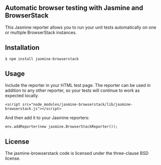 ## Automatic browser testing with Jasmine and BrowserStack

This Jasmine reporter allows you to run your unit tests automatically on one or multiple BrowserStack instances.

## Installation

    $ npm install jasmine-browserstack

## Usage

Include the reporter in your HTML test page. The reporter can be used in addition to any other reporter, so your tests will continue to work as expected locally.

    <script src="node_modules/jasmine-browserstack/lib/jasmine-browserstack.js"></script>

And then add it to your Jasmine reporters:

    env.addReporter(new jasmine.BrowserStackReporter());

## License

The jasmine-browserstack code is licensed under the three-clause BSD license.
